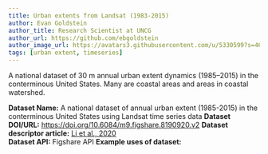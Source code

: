 ```yaml
---
title: Urban extents from Landsat (1983-2015)
author: Evan Goldstein
author_title: Research Scientist at UNCG
author_url: https://github.com/ebgoldstein
author_image_url: https://avatars3.githubusercontent.com/u/5330599?s=460&u=53cdb42ea74d7781c00feb1810496e02e781e247&v=4
tags: [urban extent, timeseries]
---
```


A national dataset of 30 m annual urban extent dynamics (1985–2015) in the conterminous United States. Many are coastal areas and areas in coastal watershed.

<!--truncate-->

**Dataset Name:** A national dataset of annual urban extent (1985-2015) in the conterminous United States using Landsat time series data
**Dataset DOI/URL:** https://doi.org/10.6084/m9.figshare.8190920.v2 
**Dataset descriptor article:** [Li et al., 2020](https://doi.org/10.6084/m9.figshare.8190920.v2 )  
**Dataset API:** Figshare API
**Example uses of dataset:**  


